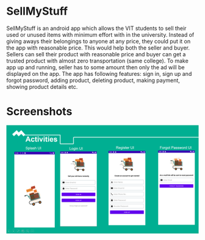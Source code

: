 # SellMyStuff

SellMyStuff is an android app which allows the VIT students to sell their used or unused items with minimum effort with in the university.
Instead of giving aways their belongings to anyone at any price, they could put it on the app with reasonable price. This would help both the seller and buyer. Sellers can sell their product with reasonable price and buyer can get a trusted product with almost zero transportation (same college). 
To make app up and running, seller has to some amount then only the ad will be displayed on the app. 
The app has following features: sign in, sign up and forgot password, adding product, deleting product, making payment, showing product details etc.

# Screenshots
![Screenshot 1](https://github.com/ChandanKr16/sell-my-stuff-android/blob/main/screenshots/screenshot%201.png)

